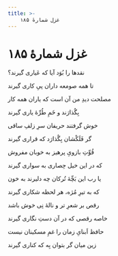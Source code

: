 ```yaml
---
title: >-
    غزل شمارهٔ ۱۸۵
---
```

# غزل شمارهٔ ۱۸۵

<div class="b" id="bn1"><div class="m1"><p>نقدها را بُوَد آیا که عَیاری گیرند؟</p></div>
<div class="m2"><p>تا همه صومعه داران پیِ کاری گیرند</p></div></div>
<div class="b" id="bn2"><div class="m1"><p>مصلحت دیدِ من آن است که یاران همه کار</p></div>
<div class="m2"><p>بِگُذارَند و خَمِ طُرِّهٔ یاری گیرند</p></div></div>
<div class="b" id="bn3"><div class="m1"><p>خوش گرفتند حریفان سرِ زلفِ ساقی</p></div>
<div class="m2"><p>گر فَلَکْشان بِگُذارَد که قراری گیرند</p></div></div>
<div class="b" id="bn4"><div class="m1"><p>قُوِّتِ بازویِ پرهیز به خوبان مفروش</p></div>
<div class="m2"><p>که در این خیل حِصاری به سواری گیرند</p></div></div>
<div class="b" id="bn5"><div class="m1"><p>یا رب این بَچِّهٔ تُرکان چه دلیرند به خون</p></div>
<div class="m2"><p>که به تیرِ مُژه، هر لحظه شکاری گیرند</p></div></div>
<div class="b" id="bn6"><div class="m1"><p>رقص بر شعرِ تر و نالهٔ نِی خوش باشد</p></div>
<div class="m2"><p>خاصه رقصی که در آن دستِ نگاری گیرند</p></div></div>
<div class="b" id="bn7"><div class="m1"><p>حافظ اَبنایِ زمان را غمِ مسکینان نیست</p></div>
<div class="m2"><p>زین میان گر بتوان بِه که کناری گیرند</p></div></div>

